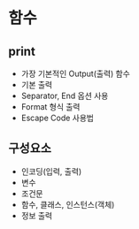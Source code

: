 # 함수

## print
- 가장 기본적인 Output(출력) 함수
- 기본 출력
- Separator, End 옵션 사용
- Format 형식 출력
- Escape Code 사용법

## 구성요소
- 인코딩(입력, 출력)
- 변수
- 조건문
- 함수, 클래스, 인스턴스(객체)
- 정보 출력